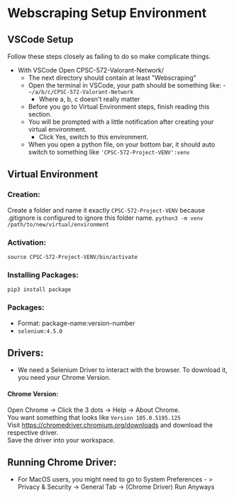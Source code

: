 # Webscraping Setup Environment

## VSCode Setup 
Follow these steps closely as failing to do so make complicate things.
- With VSCode Open CPSC-572-Valorant-Network/
    - The next directory should contain at least "Webscraping"
    - Open the terminal in VSCode, your path should be something like:
        -`~/a/b/c/CPSC-572-Valorant-Network`
        - Where a, b, c doesn't really matter
    - Before you go to Virtual Environment steps, finish reading this section. 
    - You will be prompted with a little notification after creating your virtual environment.
        - Click Yes, switch to this environment.
    - When you open a python file, on your bottom bar, it should auto switch to something like `'CPSC-572-Project-VENV':venv`

## Virtual Environment

### Creation:

Create a folder and name it exactly `CPSC-572-Project-VENV` because .gitignore is configured to ignore this folder name.
`python3 -m venv /path/to/new/virtual/environment`

### Activation:

`source CPSC-572-Project-VENV/bin/activate`

### Installing Packages:

`pip3 install package`

### Packages:

-   Format: package-name:version-number
-   `selenium:4.5.0`

## Drivers:

-   We need a Selenium Driver to interact with the browser. To download it, you need your Chrome Version.

#### Chrome Version:
Open Chrome -> Click the 3 dots -> Help -> About Chrome.\
You want something that looks like `Version 105.0.5195.125`\
Visit https://chromedriver.chromium.org/downloads and download the respective driver.\
Save the driver into your workspace.

## Running Chrome Driver:
- For MacOS users, you might need to go to System Preferences - > Privacy & Security -> General Tab -> (Chrome Driver) Run Anyways



